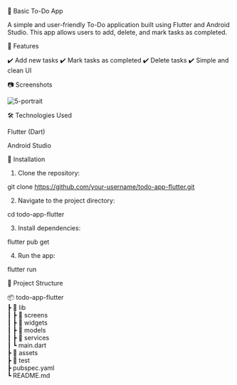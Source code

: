 📝 Basic To-Do App

A simple and user-friendly To-Do application built using Flutter and Android Studio. This app allows users to add, delete, and mark tasks as completed.

📌 Features

✔️ Add new tasks
✔️ Mark tasks as completed
✔️ Delete tasks
✔️ Simple and clean UI

📷 Screenshots

![5-portrait](https://github.com/user-attachments/assets/f6905cdf-f29d-44b2-8f41-2e37431c03f1)


🛠️ Technologies Used

Flutter (Dart)

Android Studio




🚀 Installation

1. Clone the repository:

git clone https://github.com/your-username/todo-app-flutter.git


2. Navigate to the project directory:

cd todo-app-flutter


3. Install dependencies:

flutter pub get


4. Run the app:

flutter run



📂 Project Structure

📦 todo-app-flutter  
 ┣ 📂 lib  
 ┃ ┣ 📂 screens  
 ┃ ┣ 📂 widgets  
 ┃ ┣ 📂 models  
 ┃ ┣ 📂 services  
 ┃ ┗ main.dart  
 ┣ 📂 assets  
 ┣ 📂 test  
 ┣ pubspec.yaml  
 ┗ README.md
